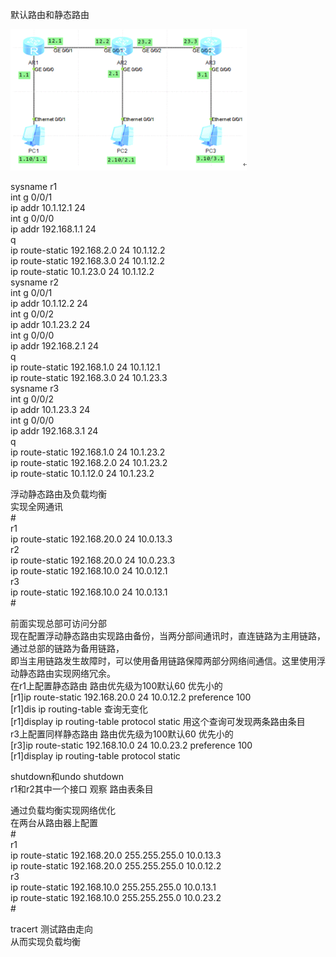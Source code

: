 默认路由和静态路由

![](media/ac21fae9042b994f3fc32df59d0f3052.png)

sysname r1  
int g 0/0/1  
ip addr 10.1.12.1 24  
int g 0/0/0  
ip addr 192.168.1.1 24  
q  
ip route-static 192.168.2.0 24 10.1.12.2  
ip route-static 192.168.3.0 24 10.1.12.2  
ip route-static 10.1.23.0 24 10.1.12.2  
sysname r2  
int g 0/0/1  
ip addr 10.1.12.2 24  
int g 0/0/2  
ip addr 10.1.23.2 24  
int g 0/0/0  
ip addr 192.168.2.1 24  
q  
ip route-static 192.168.1.0 24 10.1.12.1  
ip route-static 192.168.3.0 24 10.1.23.3  
sysname r3  
int g 0/0/2  
ip addr 10.1.23.3 24  
int g 0/0/0  
ip addr 192.168.3.1 24  
q  
ip route-static 192.168.1.0 24 10.1.23.2  
ip route-static 192.168.2.0 24 10.1.23.2  
ip route-static 10.1.12.0 24 10.1.23.2

浮动静态路由及负载均衡  
实现全网通讯  
\#  
r1  
ip route-static 192.168.20.0 24 10.0.13.3  
r2  
ip route-static 192.168.20.0 24 10.0.23.3  
ip route-static 192.168.10.0 24 10.0.12.1  
r3  
ip route-static 192.168.10.0 24 10.0.13.1  
\#  
  
前面实现总部可访问分部  
现在配置浮动静态路由实现路由备份，当两分部间通讯时，直连链路为主用链路，通过总部的链路为备用链路，  
即当主用链路发生故障时，可以使用备用链路保障两部分网络间通信。这里使用浮动静态路由实现网络冗余。  
在r1上配置静态路由 路由优先级为100默认60 优先小的  
[r1]ip route-static 192.168.20.0 24 10.0.12.2 preference 100  
[r1]dis ip routing-table 查询无变化  
[r1]display ip routing-table protocol static 用这个查询可发现两条路由条目  
r3上配置同样静态路由 路由优先级为100默认60 优先小的  
[r3]ip route-static 192.168.10.0 24 10.0.23.2 preference 100  
[r1]display ip routing-table protocol static  
  
shutdown和undo shutdown  
r1和r2其中一个接口 观察 路由表条目

通过负载均衡实现网络优化  
在两台从路由器上配置  
\#  
r1  
ip route-static 192.168.20.0 255.255.255.0 10.0.13.3  
ip route-static 192.168.20.0 255.255.255.0 10.0.12.2  
r3  
ip route-static 192.168.10.0 255.255.255.0 10.0.13.1  
ip route-static 192.168.10.0 255.255.255.0 10.0.23.2  
\#  
  
tracert 测试路由走向  
从而实现负载均衡
